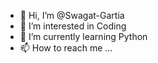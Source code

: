 - 👋 Hi, I’m @Swagat-Gartia
- 👀 I’m interested in Coding
- 🌱 I’m currently learning Python
- 📫 How to reach me ...

<!---
Swagat-Gartia/Swagat-Gartia is a ✨ special ✨ repository because its `README.md` (this file) appears on your GitHub profile.
You can click the Preview link to take a look at your changes.
--->
